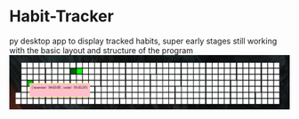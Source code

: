 # Habit-Tracker

py desktop app to display tracked habits, super early stages still working with the basic layout and structure of the program
![screengrab of app](https://raw.githubusercontent.com/Neil-DS/Habit-Tracker/main/date_display_screen_grab.png)
